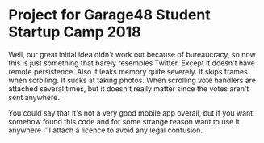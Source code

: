 # Project for Garage48 Student Startup Camp 2018

Well, our great initial idea didn't work out because of bureaucracy, so now this is just something that barely resembles Twitter. Except it doesn't have remote persistence. Also it leaks memory quite severely. It skips frames when scrolling. It sucks at taking photos. When scrolling vote handlers are attached several times, but it doesn't really matter since the votes aren't sent anywhere.

You could say that it's not a very good mobile app overall, but if you want somehow found this code and for some strange reason want to use it anywhere I'll attach a licence to avoid any legal confusion.
